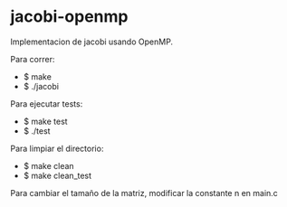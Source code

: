 # jacobi-openmp

Implementacion de jacobi usando OpenMP.

Para correr:
  - $ make
  - $ ./jacobi
  
Para ejecutar tests:
  - $ make test
  - $ ./test
  
Para limpiar el directorio:
  - $ make clean
  - $ make clean_test

Para cambiar el tamaño de la matriz, modificar la constante n en main.c
